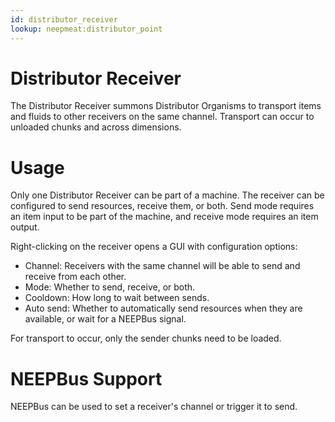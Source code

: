 ```yaml
---
id: distributor_receiver
lookup: neepmeat:distributor_point
---
```


# Distributor Receiver

The Distributor Receiver summons Distributor Organisms to transport items and fluids to other receivers on the same channel. Transport can occur to unloaded chunks and across dimensions.

# Usage

Only one Distributor Receiver can be part of a machine. The receiver can be configured to send resources, receive them, or both. Send mode requires an item input to be part of the machine, and receive mode requires an item output.

Right-clicking on the receiver opens a GUI with configuration options:

- Channel: Receivers with the same channel will be able to send and receive from each other.
- Mode: Whether to send, receive, or both.
- Cooldown: How long to wait between sends.
- Auto send: Whether to automatically send resources when they are available, or wait for a NEEPBus signal.

For transport to occur, only the sender chunks need to be loaded.

# NEEPBus Support

NEEPBus can be used to set a receiver's channel or trigger it to send.